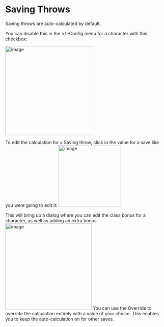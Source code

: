 # Saving Throws

Saving throws are auto-calculated by default.

You can disable this in the </>Config menu for a character with this checkbox:

<img width="279" alt="image" src="https://github.com/user-attachments/assets/10315b71-552b-4a1e-835e-a4389084012f" />

To edit the calculation for a Saving throw, click in the value for a save like you were going to edit it:
<img width="194" alt="image" src="https://github.com/user-attachments/assets/c92b5ca8-7b19-4ca9-b6b3-15ce8d5898eb" />

This will bring up a dialog where you can edit the class bonus for a character, as well as adding an extra bonus.
<img width="271" alt="image" src="https://github.com/user-attachments/assets/cb850e04-d4a3-45ba-9882-2837ba2aaade" />
You can use the Override to override the calculation entirely with a value of your choice. This enables you to keep the auto-calculation on for other saves.